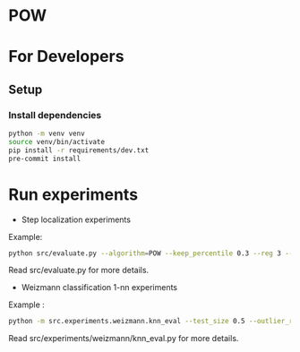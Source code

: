 # POW

# For Developers

## Setup

### Install dependencies

```bash
python -m venv venv
source venv/bin/activate
pip install -r requirements/dev.txt
pre-commit install
```

# Run experiments

* Step localization experiments

Example:

```bash
python src/evaluate.py --algorithm=POW --keep_percentile 0.3 --reg 3 --use_unlabeled
```

Read src/evaluate.py for more details.

* Weizmann classification 1-nn experiments

Example :
```bash
python -m src.experiments.weizmann.knn_eval --test_size 0.5 --outlier_ratio 0.1 --metric pow  --m 0.9 --reg 1 --distance euclidean
```

Read src/experiments/weizmann/knn_eval.py for more details.

